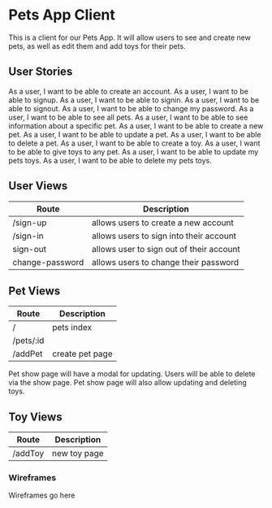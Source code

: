 # Pets App Client

This is a client for our Pets App. It will allow users to see and create new pets, as well as edit them and add toys for their pets.

## User Stories

As a user, I want to be able to create an account.
As a user, I want to be able to signup.
As a user, I want to be able to signin.
As a user, I want to be able to signout.
As a user, I want to be able to change my password.
As a user, I want to be able to see all pets.
As a user, I want to be able to see information about a specific pet.
As a user, I want to be able to create a new pet.
As a user, I want to be able to update a pet.
As a user, I want to be able to delete a pet.
As a user, I want to be able to create a toy.
As a user, I want to be able to give toys to any pet.
As a user, I want to be able to update my pets toys.
As a user, I want to be able to delete my pets toys.

## User Views

| Route | Description |
| ----- | ----------- |
| /sign-up | allows users to create a new account |
| /sign-in | allows users to sign into their account |
| sign-out | allows user to sign out of their account |
| change-password | allows users to change their password |

## Pet Views

| Route | Description |
| ----- | ----------- |
| /     | pets index  |
| /pets/:id | | pet show page |
| /addPet | create pet page |

Pet show page will have a modal for updating.
Users will be able to delete via the show page.
Pet show page will also allow updating and deleting toys.

## Toy Views

| Route | Description |
| ----- | ----------- |
| /addToy | new toy page |

### Wireframes

Wireframes go here